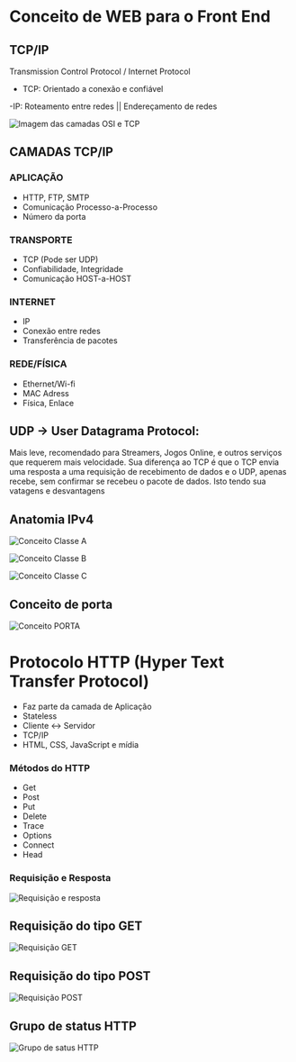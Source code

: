 # Conceito de WEB para o Front End

## TCP/IP

Transmission Control Protocol / Internet Protocol
- TCP: Orientado a conexão e confiável

-IP: Roteamento entre redes || Endereçamento de redes

![Imagem das camadas OSI e TCP](https://pplware.sapo.pt/wp-content/uploads/2019/02/TCP-720x381.jpg)

## CAMADAS TCP/IP

### APLICAÇÃO
- HTTP, FTP, SMTP
- Comunicação Processo-a-Processo
- Número da porta


### TRANSPORTE
- TCP (Pode ser UDP)
- Confiabilidade, Integridade
- Comunicação HOST-a-HOST

### INTERNET
- IP
- Conexão entre redes
- Transferência de pacotes

### REDE/FÍSICA
- Ethernet/Wi-fi
- MAC Adress
- Física, Enlace


## UDP -> User Datagrama Protocol: 
Mais leve, recomendado para Streamers, Jogos Online, e outros serviços que requerem mais velocidade. Sua diferença ao TCP é que o TCP envia uma resposta a uma requisição de recebimento de dados e o UDP, apenas recebe, sem confirmar se recebeu o pacote de dados. Isto tendo sua vatagens e desvantagens

## Anatomia IPv4

![Conceito Classe A](./1Anatomia_IPv4.png)

![Conceito Classe B](./2Anatomia_IPv4.png)

![Conceito Classe C](./3Anatomia_IPv4.png)

## Conceito de porta

![Conceito PORTA](./Conceito_de_PORTA.png)

# Protocolo HTTP (Hyper Text Transfer Protocol)
- Faz parte da camada de Aplicação
- Stateless
- Cliente <-> Servidor
- TCP/IP
- HTML, CSS, JavaScript e mídia

### Métodos do HTTP
- Get
- Post
- Put
- Delete
- Trace
- Options
- Connect
- Head

### Requisição e Resposta

![Requisição e resposta](./RequisicaoEResposta.png)

## Requisição do tipo GET

![Requisição GET](./RequisicaoGET.png)

## Requisição do tipo POST
![Requisição POST](./RequisicaoPOST.png)

## Grupo de status HTTP
![Grupo de satus HTTP](./GruposDeStatusHTTP.png)